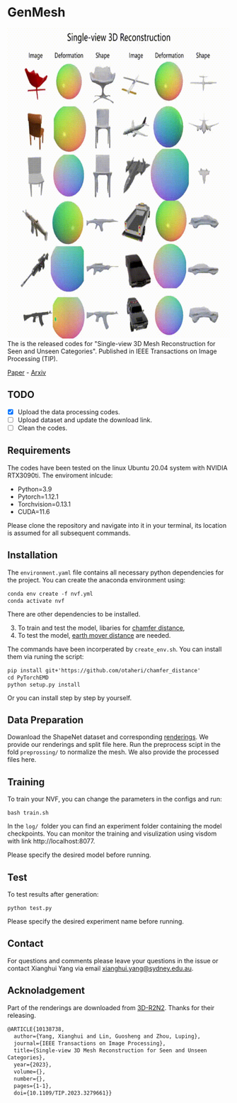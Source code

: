 # GenMesh
<img src="./demo/demo.gif" data-canonical-src="./demo/demo.gif" width="1200" height="700" />
The is the released codes for "Single-view 3D Mesh Reconstruction for Seen and Unseen Categories". Published in IEEE Transactions on Image Processing (TIP).

[Paper](https://ieeexplore.ieee.org/document/10138738) -
[Arxiv](https://arxiv.org/abs/2303.04341)

## TODO
- [x] Upload the data processing codes.
- [ ] Upload dataset and update the download link.
- [ ] Clean the codes.
  
## Requirements
The codes have been tested on the linux Ubuntu 20.04 system with NVIDIA RTX3090ti. The enviroment inlcude:
* Python=3.9
* Pytorch=1.12.1
* Torchvision=0.13.1
* CUDA=11.6
  
Please clone the repository and navigate into it in your terminal, its location is assumed for all subsequent commands.

## Installation
The `environment.yaml` file contains all necessary python dependencies for the project. You can create the anaconda environment using: 
```
conda env create -f nvf.yml
conda activate nvf
```
There are other dependencies to be installed.

3. To train and test the model, libaries for [chamfer distance](https://github.com/otaheri/chamfer_distance), 
4. To test the model, [earth mover distance](https://github.com/daerduoCarey/PyTorchEMD) are needed. 

The commands have been incorperated by `create_env.sh`. You can install them via runing the script:
```
pip install git+'https://github.com/otaheri/chamfer_distance'
cd PyTorchEMD
python setup.py install
```
Or you can install step by step by yourself.

## Data Preparation
Dowanload the ShapeNet dataset and corresponding [renderings](). We provide our renderings and split file here. Run the preprocess scipt in the fold `preprossing/` to normalize the mesh. We also provide the processed files here.

## Training
To train your NVF, you can change the parameters in the configs and run:
```
bash train.sh
```
In the `log/ `folder you can find an experiment folder containing the model checkpoints. You can monitor the training and visulization using visdom with link http://localhost:8077.

Please specify the desired model before running.
## Test
To test results after generation:
```
python test.py
```
Please specify the desired experiment name before running.

## Contact
For questions and comments please leave your questions in the issue or contact Xianghui Yang via email xianghui.yang@sydney.edu.au.

## Acknoladgement
Part of the renderings are downloaded from [3D-R2N2](https://github.com/chrischoy/3D-R2N2). Thanks for their releasing.

```
@ARTICLE{10138738,
  author={Yang, Xianghui and Lin, Guosheng and Zhou, Luping},
  journal={IEEE Transactions on Image Processing}, 
  title={Single-view 3D Mesh Reconstruction for Seen and Unseen Categories}, 
  year={2023},
  volume={},
  number={},
  pages={1-1},
  doi={10.1109/TIP.2023.3279661}}

```
